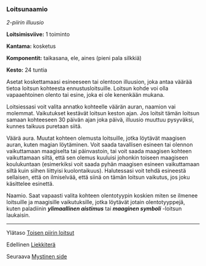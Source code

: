 ### Loitsunaamio

*2-piirin illuusio*

**Loitsimisviive:** 1 toiminto

**Kantama:** kosketus

**Komponentit:** taikasana, ele, aines (pieni pala silkkiä)

**Kesto:** 24 tuntia

Asetat koskettamaasi esineeseen tai olentoon illuusion, joka antaa väärää tietoa loitsun kohteesta ennustusloitsuille. Loitsun kohde voi olla vapaaehtoinen olento tai esine, joka ei ole kenenkään mukana.

Loitsiessasi voit valita annatko kohteelle väärän auran, naamion vai molemmat. Vaikutukset kestävät loitsun keston ajan. Jos loitsit tämän loitsun samaan kohteeseen 30 päivän ajan joka päivä, illuusio muuttuu pysyväksi, kunnes taikuus puretaan siitä.

Väärä aura. Muutat kohteen olemusta loitsuille, jotka löytävät maagisen auran, kuten magian löytäminen. Voit saada tavallisen esineen tai olennon vaikuttamaan maagiselta tai päinvastoin, tai voit saada maagisen kohteen vaikuttamaan siltä, että sen olemus kuuluisi johonkin toiseen maagiseen koulukuntaan (esimerkiksi voit saada pyhän maagisen esineen vaikuttamaan siltä kuin siihen liittyisi kuolontaikuus). Halutessasi voit tehdä esineestä sellaisen, että on ilmiselvää, että siinä on tämän loitsun vaikutus, jos joku käsittelee esinettä.

Naamio. Saat vapaasti valita kohteen olentotyypin koskien miten se ilmenee loitsuille ja maagisille vaikutuksille, jotka löytävät jotain olentotyyppejä, kuten paladiinin ***ylimaallinen aistimus*** tai ***maaginen symboli*** -loitsun laukaisin. 

----

Ylätaso [Toisen piirin loitsut](2_piirin_loitsut.md)

Edellinen [Liekkiterä](Liekkiterä.md)

Seuraava [Mystinen side](Mystinen_side.md)
